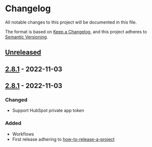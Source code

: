 # Changelog

All notable changes to this project will be documented in this file.

The format is based on [Keep a Changelog](https://keepachangelog.com/en/1.0.0/),
and this project adheres to [Semantic Versioning](https://semver.org/spec/v2.0.0.html).


## [Unreleased]

## [2.8.1] - 2022-11-03

## [2.8.1] - 2022-11-03

### Changed

- Support HubSpot private app token

### Added

- Workflows
- First release adhering to [how-to-release-a-project](https://intranet.giantswarm.io/docs/dev-and-releng/releases/how-to-release-a-project/)


[Unreleased]: https://github.com/giantswarm/docs-indexer/compare/v2.8.1...HEAD
[2.8.1]: https://github.com/giantswarm/docs-indexer/compare/v2.8.1...v2.8.1
[2.8.1]: https://github.com/giantswarm/docs-indexer/compare/v2.8.1...v2.8.1
